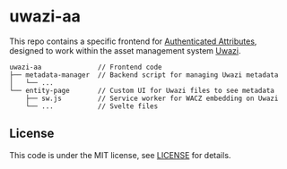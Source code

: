 # uwazi-aa

This repo contains a specific frontend for [Authenticated Attributes](https://github.com/starlinglab/authenticated-attributes), designed to work within the asset management system [Uwazi](https://uwazi.io/).

```
uwazi-aa              // Frontend code
├── metadata-manager  // Backend script for managing Uwazi metadata
│   └── ...
└── entity-page       // Custom UI for Uwazi files to see metadata
    ├── sw.js         // Service worker for WACZ embedding on Uwazi
    └── ...           // Svelte files
```

## License

This code is under the MIT license, see [LICENSE](./LICENSE) for details.
